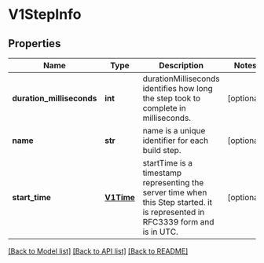 # V1StepInfo

## Properties
Name | Type | Description | Notes
------------ | ------------- | ------------- | -------------
**duration_milliseconds** | **int** | durationMilliseconds identifies how long the step took to complete in milliseconds. | [optional] 
**name** | **str** | name is a unique identifier for each build step. | [optional] 
**start_time** | [**V1Time**](V1Time.md) | startTime is a timestamp representing the server time when this Step started. it is represented in RFC3339 form and is in UTC. | [optional] 

[[Back to Model list]](../README.md#documentation-for-models) [[Back to API list]](../README.md#documentation-for-api-endpoints) [[Back to README]](../README.md)


